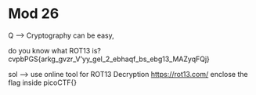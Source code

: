 # Mod 26

Q --> 
Cryptography can be easy,

do you know what ROT13 is? cvpbPGS{arkg_gvzr_V'yy_gel_2_ebhaqf_bs_ebg13_MAZyqFQj}

sol --> 
use online tool for ROT13 Decryption https://rot13.com/
enclose the flag inside picoCTF{}